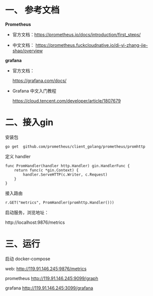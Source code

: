 # 一、 参考文档

**Prometheus**

- 官方文档：https://prometheus.io/docs/introduction/first_steps/

- 中文文档： https://prometheus.fuckcloudnative.io/di-yi-zhang-jie-shao/overview

**grafana** 

- 官方文档：
  
   https://grafana.com/docs/

- Grafana 中文入门教程
  
  https://cloud.tencent.com/developer/article/1807679



# 二、接入gin

安装包

```
go get	github.com/prometheus/client_golang/prometheus/promhttp

```

定义 handler
```golang
func PromHandler(handler http.Handler) gin.HandlerFunc {
	return func(c *gin.Context) {
		handler.ServeHTTP(c.Writer, c.Request)
	}
}
```

接入路由

```golang
r.GET("metrics", PromHandler(promhttp.Handler()))
```
启动服务，浏览地址：

http://localhost:9876/metrics

# 三、运行
启动 docker-compose


web:
http://119.91.146.245:9876/metrics

prometheus
http://119.91.146.245:9099/graph

grafana
http://119.91.146.245:3099/grafana